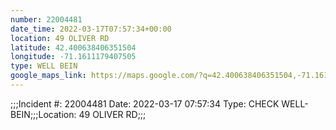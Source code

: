 ```yaml
---
number: 22004481
date_time: 2022-03-17T07:57:34+00:00
location: 49 OLIVER RD
latitude: 42.400638406351504
longitude: -71.1611179407505
type: WELL BEIN
google_maps_link: https://maps.google.com/?q=42.400638406351504,-71.1611179407505
---
```


;;;Incident #: 22004481  Date: 2022-03-17 07:57:34   Type: CHECK WELL-BEIN;;;Location: 49 OLIVER RD;;;
